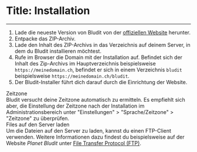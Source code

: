 # Title: Installation
<!-- Position: 3 -->
---
1. Lade die neueste Version von Bludit von der [offiziellen Website](https://www.bludit.com/de/) herunter.
2. Entpacke das ZIP-Archiv.
3. Lade den Inhalt des ZIP-Archivs in das Verzeichnis auf deinem Server, in dem du Bludit installieren möchtest.
4. Rufe im Browser die Domain mit der Installation auf. Befindet sich der Inhalt des Zip-Archivs im Hauptverzeichnis beispielsweise `https://meinedomain.ch`, befindet er sich in einem Verzeichnis `bludit` beispielsweise `https://meinedomain.ch/bludit`.
5. Der Bludit-Installer führt dich darauf durch die Einrichtung der Website.

<div class="note">
<div class="title">Zeitzone</div>
Bludit versucht deine Zeitzone automatisch zu ermitteln. Es empfiehlt sich aber, die Einstellung der Zeitzone nach der Installation   im Administrationsbereich unter "Einstellungen" > "Sprache/Zeitzone" > "Zeitzone" zu überprüfen.
</div>

<div class="note">
<div class="title">Files auf den Server laden</div>
Um die Dateien auf den Server zu laden, kannst du einen FTP-Client verwenden. Weitere Informationen dazu findest du beispielsweise auf der Website <em>Planet Bludit</em> unter <a href="https:\/\/planet-bludit.ch/file-transfer-protocol-ftp" target="_blank">File Transfer Protocol (FTP)</a>.
</div>
